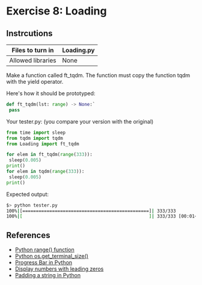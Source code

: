 # Exercise 8: Loading

## Instrcutions

| Files to turn in | Loading.py |
|-------------------|------------|
| Allowed libraries | None |

Make a function called ft_tqdm.
The function must copy the function tqdm with the yield operator.

Here's how it should be prototyped:

```python
def ft_tqdm(lst: range) -> None:`
 pass
```

Your tester.py: (you compare your version with the original)

```python
from time import sleep
from tqdm import tqdm
from Loading import ft_tqdm

for elem in ft_tqdm(range(333)):
 sleep(0.005)
print()
for elem in tqdm(range(333)):
 sleep(0.005)
print()
```

Expected output:

```sh
$> python tester.py
100%|[===============================================]| 333/333
100%|[                                               ]| 333/333 [00:01<00:00, 191.6it/s]
```

## References

- [Python range() function](https://www.programiz.com/python-programming/methods/built-in/range)
- [Python os.get_terminal_size()](https://www.w3schools.com/python/ref_os_get_terminal_size.asp#:~:text=Python%20os.,-get_terminal_size()%20Method&text=get_terminal_size()%20return%20the%20size,the%20terminal%20window%20in%20characters.)
- [Progress Bar in Python](https://www.geeksforgeeks.org/progress-bars-in-python/)
- [Display numbers with leading zeros](https://stackoverflow.com/questions/134934/display-number-with-leading-zeros)
- [Padding a string in Python](https://www.geeksforgeeks.org/add-padding-to-a-string-in-python/)
